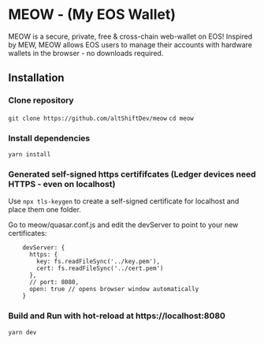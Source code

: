 # MEOW - (My EOS Wallet)

MEOW is a secure, private, free & cross-chain web-wallet on EOS! Inspired by MEW, MEOW allows EOS users to manage their accounts with hardware wallets in the browser - no downloads required.

## Installation

### Clone repository
`git clone https://github.com/altShiftDev/meow`
`cd meow`

### Install dependencies
`yarn install`

### Generated self-signed https certififcates (Ledger devices need HTTPS - even on localhost)
Use `npx tls-keygen` to create a self-signed certificate for localhost and place them one folder.

Go to meow/quasar.conf.js and edit the devServer to point to your new certificates:
```
    devServer: {
      https: {
        key: fs.readFileSync('../key.pem'),
        cert: fs.readFileSync('../cert.pem')
      },
      // port: 8080,
      open: true // opens browser window automatically
    }
```

### Build and Run with hot-reload at https://localhost:8080
`yarn dev`
